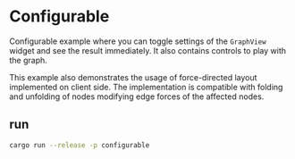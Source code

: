 # Configurable
Configurable example where you can toggle settings of the `GraphView` widget and see the result immediately.
It also contains controls to play with the graph.

This example also demonstrates the usage of force-directed layout implemented on client side. The implementation is compatible with folding and unfolding of nodes modifying edge forces of the affected nodes.

## run
```bash
cargo run --release -p configurable
```
